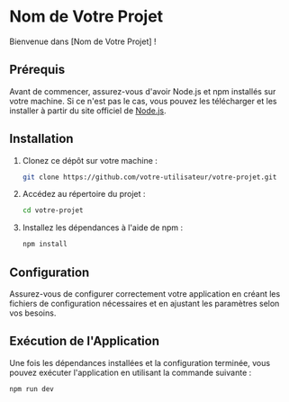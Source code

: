 # Nom de Votre Projet

Bienvenue dans [Nom de Votre Projet] !

## Prérequis

Avant de commencer, assurez-vous d'avoir Node.js et npm installés sur votre machine. Si ce n'est pas le cas, vous pouvez les télécharger et les installer à partir du site officiel de [Node.js](https://nodejs.org/).

## Installation

1. Clonez ce dépôt sur votre machine :

    ```bash
    git clone https://github.com/votre-utilisateur/votre-projet.git
    ```

2. Accédez au répertoire du projet :

    ```bash
    cd votre-projet
    ```

3. Installez les dépendances à l'aide de npm :

    ```bash
    npm install
    ```

## Configuration

Assurez-vous de configurer correctement votre application en créant les fichiers de configuration nécessaires et en ajustant les paramètres selon vos besoins.

## Exécution de l'Application

Une fois les dépendances installées et la configuration terminée, vous pouvez exécuter l'application en utilisant la commande suivante :

```bash
npm run dev
